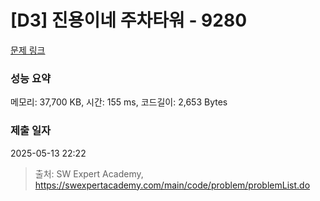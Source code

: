 # [D3] 진용이네 주차타워 - 9280 

[문제 링크](https://swexpertacademy.com/main/code/problem/problemDetail.do?contestProbId=AW9j74FacD0DFAUY) 

### 성능 요약

메모리: 37,700 KB, 시간: 155 ms, 코드길이: 2,653 Bytes

### 제출 일자

2025-05-13 22:22



> 출처: SW Expert Academy, https://swexpertacademy.com/main/code/problem/problemList.do